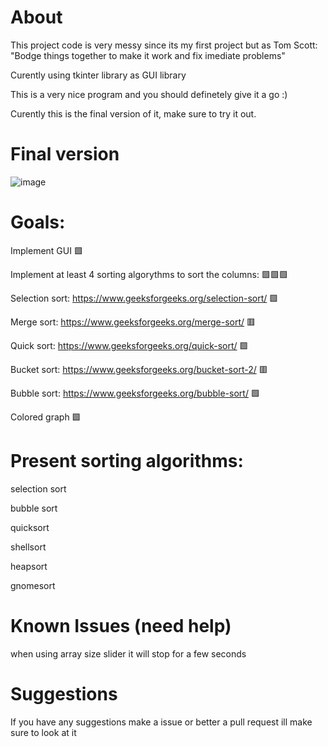 # About
This project code is very messy since its my first project but as Tom Scott: "Bodge things together to make it work and fix imediate problems"

Curently using tkinter library as GUI library

This is a very nice program and you should definetely give it a go :)


Curently this is the final version of it, make sure to try it out.
# Final version
![image](https://user-images.githubusercontent.com/107749872/176936318-8a586f29-962a-4598-86c2-d15c6ca4e901.png)

# Goals:
Implement GUI                                                        🟩

Implement at least 4 sorting algorythms to sort the columns:         🟩🟩🟩

Selection sort: https://www.geeksforgeeks.org/selection-sort/            🟩

Merge sort: https://www.geeksforgeeks.org/merge-sort/                    🟥

Quick sort: https://www.geeksforgeeks.org/quick-sort/                    🟩

Bucket sort: https://www.geeksforgeeks.org/bucket-sort-2/                🟥

Bubble sort: https://www.geeksforgeeks.org/bubble-sort/                  🟩

Colored graph         🟩


# Present sorting algorithms:

selection sort

bubble sort

quicksort

shellsort

heapsort

gnomesort

# Known Issues (need help)

when using array size slider it will stop for a few seconds

# Suggestions

If you have any suggestions make a issue or better a pull request ill make sure to look at it
